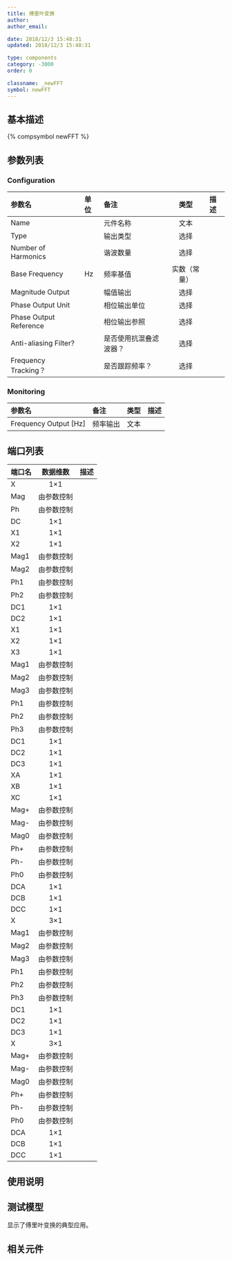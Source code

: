 ```yaml
---
title: 傅里叶变换
author: 
author_email:

date: 2018/12/3 15:48:31
updated: 2018/12/3 15:48:31

type: components
category: -3000
order: 0

classname: _newFFT
symbol: newFFT
---
```

## 基本描述
{% compsymbol newFFT %}

## 参数列表
### Configuration
| 参数名 | 单位 | 备注 | 类型 | 描述 |
| :--- | :--- | :--- | :--: | :--- |
| Name |  | 元件名称 | 文本 |  |
| Type |  | 输出类型 | 选择 |  |
| Number of Harmonics |  | 谐波数量 | 选择 |  |
| Base Frequency | Hz | 频率基值 | 实数（常量） |  |
| Magnitude Output |  | 幅值输出 | 选择 |  |
| Phase Output Unit |  | 相位输出单位 | 选择 |  |
| Phase Output Reference |  | 相位输出参照 | 选择 |  |
| Anti-aliasing Filter? |  | 是否使用抗混叠滤波器？ | 选择 |  |
| Frequency Tracking？ |  | 是否跟踪频率？ | 选择 |  |

### Monitoring
| 参数名 | 备注 | 类型 | 描述 |
| :--- | :--- | :--: | :--- |
| Frequency Output \[Hz\] | 频率输出 | 文本 |  |


## 端口列表

| 端口名 | 数据维数 | 描述 |
| :--- | :--:  | :--- |
| X | 1×1 | |                   
| Mag | 由参数控制 | |                   
| Ph | 由参数控制 | |                   
| DC | 1×1 | |                   
| X1 | 1×1 | |                   
| X2 | 1×1 | |                   
| Mag1 | 由参数控制 | |                   
| Mag2 | 由参数控制 | |                   
| Ph1 | 由参数控制 | |                   
| Ph2 | 由参数控制 | |                   
| DC1 | 1×1 | |                   
| DC2 | 1×1 | |                   
| X1 | 1×1 | |                   
| X2 | 1×1 | |                   
| X3 | 1×1 | |                   
| Mag1 | 由参数控制 | |                   
| Mag2 | 由参数控制 | |                   
| Mag3 | 由参数控制 | |                   
| Ph1 | 由参数控制 | |                   
| Ph2 | 由参数控制 | |                   
| Ph3 | 由参数控制 | |                   
| DC1 | 1×1 | |                   
| DC2 | 1×1 | |                   
| DC3 | 1×1 | |                   
| XA | 1×1 | |                   
| XB | 1×1 | |                   
| XC | 1×1 | |                   
| Mag+ | 由参数控制 | |                   
| Mag- | 由参数控制 | |                   
| Mag0 | 由参数控制 | |                   
| Ph+ | 由参数控制 | |                   
| Ph- | 由参数控制 | |                   
| Ph0 | 由参数控制 | |                   
| DCA | 1×1 | |                   
| DCB | 1×1 | |                   
| DCC | 1×1 | |                   
| X | 3×1 | |                   
| Mag1 | 由参数控制 | |                   
| Mag2 | 由参数控制 | |                   
| Mag3 | 由参数控制 | |                   
| Ph1 | 由参数控制 | |                   
| Ph2 | 由参数控制 | |                   
| Ph3 | 由参数控制 | |                   
| DC1 | 1×1 | |                   
| DC2 | 1×1 | |                   
| DC3 | 1×1 | |                   
| X | 3×1 | |                   
| Mag+ | 由参数控制 | |                   
| Mag- | 由参数控制 | |                   
| Mag0 | 由参数控制 | |                   
| Ph+ | 由参数控制 | |                   
| Ph- | 由参数控制 | |                   
| Ph0 | 由参数控制 | |                   
| DCA | 1×1 | |                   
| DCB | 1×1 | |                   
| DCC | 1×1 | |                   

## 使用说明


## 测试模型
[<test name>](<test link>)显示了傅里叶变换的典型应用。

## 相关元件


